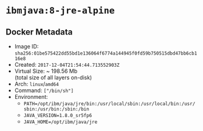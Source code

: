 # `ibmjava:8-jre-alpine`

## Docker Metadata

- Image ID: `sha256:01be575422dd55bd1e136064f6774a144945f0fd59b750515dbd47bb6cb116e8`
- Created: `2017-12-04T21:54:44.713552903Z`
- Virtual Size: ~ 198.56 Mb  
  (total size of all layers on-disk)
- Arch: `linux`/`amd64`
- Command: `["/bin/sh"]`
- Environment:
  - `PATH=/opt/ibm/java/jre/bin:/usr/local/sbin:/usr/local/bin:/usr/sbin:/usr/bin:/sbin:/bin`
  - `JAVA_VERSION=1.8.0_sr5fp6`
  - `JAVA_HOME=/opt/ibm/java/jre`
